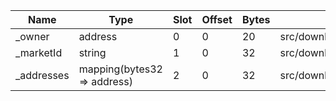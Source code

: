 | Name       | Type                        | Slot | Offset | Bytes | Contract                                                                |
|------------|-----------------------------|------|--------|-------|-------------------------------------------------------------------------|
| _owner     | address                     | 0    | 0      | 20    | src/downloads/polygon/POOL_ADDRESSES_PROVIDER.sol:PoolAddressesProvider |
| _marketId  | string                      | 1    | 0      | 32    | src/downloads/polygon/POOL_ADDRESSES_PROVIDER.sol:PoolAddressesProvider |
| _addresses | mapping(bytes32 => address) | 2    | 0      | 32    | src/downloads/polygon/POOL_ADDRESSES_PROVIDER.sol:PoolAddressesProvider |
